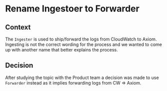 # Rename Ingestoer to Forwarder


## Context

The `Ingester` is used to ship/forward the logs from CloudWatch to Axiom.
Ingesting is not the correct wording for the process and we wanted to come up
with another name that better explains the process.


## Decision

After studying the topic with the Product team a decision was made to use
`Forwarder` instead as it implies forwarding logs from CW => Axiom.
